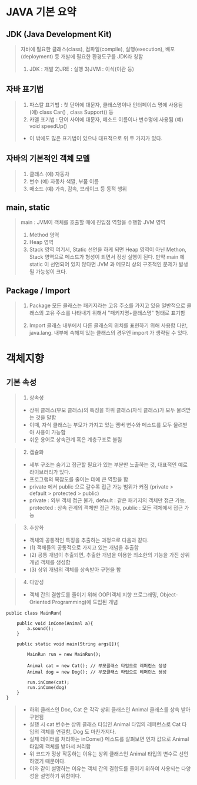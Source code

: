 # JAVA 기본 요약 
## JDK (Java Development Kit)
> 자바에 필요한 클래스(class), 컴파일(compile), 실행(execution), 배포(deployment) 등 개발에 필요한 환경도구를 JDK라 칭함
> 1) JDK : 개발
> 2)JRE : 실행
> 3)JVM : 이식(이관 등)

## 자바 표기법
> 1) 파스칼 표기법 : 첫 단어에 대문자, 클래스명이나 인터페이스 명에 사용됨 (예) class Car() , class Support() 등 
> 2) 카멜 표기법 : 단어 사이에 대문자, 메소드 이름이나 변수명에 사용됨 (예) void speedUp()
> - 이 밖에도 많은 표기법이 있으나 대표적으로 위 두 가지가 있다.

## 자바의 기본적인 객체 모델
> 1) 클래스 (예) 자동차
> 2) 변수 (예) 자동차 색깔, 부품 이름
> 3) 매소드 (예) 가속, 감속, 브레이크 등 동적 행위

## main, static 
> main : JVM이 객체를 호출할 때에 진입점 역할을 수행함
> JVM 영역
> 1) Method 영역
> 2) Heap 영역
> 3) Stack 영역
> 여기서, Static 선언을 하게 되면 Heap 영역이 아닌 Methon, Stack 영역으로 메소드가 형성이 되면서 정상 실행이 된다.
> 만약 main 에 static 이 선언되어 있지 않다면 JVM 과 메모리 상의 구조적인 문제가 발생될 가능성이 크다.

## Package / Import
> 1) Package
> 모든 클래스는 패키지라는 고유 주소를 가지고 있음
> 일반적으로 클래스의 고유 주소를 나타내기 위해서 "패키지명+클래스명" 형태로 표기함
> 
> 2) Import
> 클래스 내부에서 다른 클래스의 위치를 표현하기 위해 사용함
> 다만, java.lang. 내부에 속해져 있는 클래스의 경우엔 import 가 생략될 수 있다.

# 객체지향
## 기본 속성
> 1) 상속성
> - 상위 클래스(부모 클래스)의 특징을 하위 클래스(자식 클래스)가 모두 물려받는 것을 말함
> - 이때, 자식 클래스는 부모가 가지고 있는 멤버 변수와 메소드를 모두 물려받아 사용이 가능함
> - 쉬운 용어로 상속관계 혹은 계층구조로 불림

> 2) 캡슐화
> - 세부 구조는 숨기고 접근할 필요가 있는 부분만 노출하는 것, 대표적인 예로 라이브러리가 있다.
> - 프로그램의 복잡도를 줄이는 데에 큰 역할을 함
> - private 에서 public 으로 갈수록 접근 가능 범위가 커짐 (private > default > protected > public)
> - private : 외부 객체 접근 불가, default : 같은 패키지의 객체만 접근 가능, protected : 상속 관계의 객체만 접근 가능, public : 모든 객체에서 접근 가능

> 3) 추상화
> - 객체의 공통적인 특징을 추출하는 과정으로 다음과 같다.
> - (1) 객체들의 공통적으로 가지고 있는 개념을 추출함
> - (2) 공통 개념이 추출되면, 추출한 개념을 이용한 최소한의 기능을 가진 상위 개념 객체를 생성함
> - (3) 상위 개념의 객체를 상속받아 구현을 함


> 4) 다양성
> - 객체 간의 결합도를 줄이기 위해 OOP(객체 지향 프로그래밍, Object-Oriented Programming)에 도입된 개념
```
public class MainRun{

    public void inCome(Animal a){
        a.sound();
    }

    public static void main(String args[]){

        MainRun run = new MainRun();

        Animal cat = new Cat(); // 부모클래스 타입으로 레퍼런스 생성
        Animal dog = new Dog(); // 부모클래스 타입으로 레퍼런스 생성

        run.inCome(cat);
        run.inCome(dog)
    }
}
```
> - 하위 클래스인 Doc, Cat 은 각각 상위 클래스인 Animal 클래스를 상속 받아 구현됨
> - 실행 시 cat 변수는 상위 클래스 타입인 Animal 타입의 레퍼런스로 Cat 타입의 객체를 연결함, Dog 도 마찬가지다.
> - 실제 데이터를 처리하는 inCome() 메소드를 살펴보면 인자 값으로 Animal 타입의 객체를 받아서 처리함
> - 위 코드가 정상 작동하는 이유는 상위 클래스인 Animal 타입의 변수로 선언하였기 때문이다.
> - 이와 같이 설명하는 이유는 객체 간의 결합도를 줄이기 위하여 사용되는 다양성을 설명하기 위함이다.
